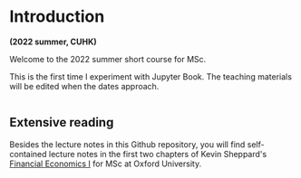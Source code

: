 # Introduction

**(2022 summer, CUHK)**

Welcome to the 2022 summer short course for MSc.

This is the first time I experiment with Jupyter Book.
The teaching materials will be edited when the dates approach.

  
```{tableofcontents}
```



## Extensive reading
Besides the lecture notes in this Github repository, you will find self-contained lecture notes in the first two chapters of
Kevin Sheppard's [Financial Economics I](https://www.kevinsheppard.com/teaching/mfe/notes/) for MSc at Oxford University.

